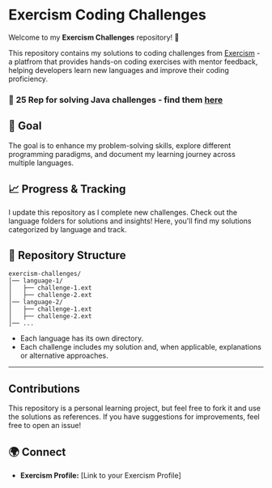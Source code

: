 # Exercism Coding Challenges

Welcome to my **Exercism Challenges** repository! 🚀  

This repository contains my solutions to coding challenges from [Exercism](https://exercism.org/) - a platfrom that provides hands-on coding exercises with mentor feedback, helping developers learn new languages and improve their coding proficiency. 

### 🏅 **25 Rep for solving Java challenges** - find them [here](https://github.com/GGC0des/exercism-challenges/tree/main/java#exercism-java-track-%EF%B8%8F)

## 🎯 Goal
The goal is to enhance my problem-solving skills, explore different programming paradigms, and document my learning journey across multiple languages.


## 📈 Progress & Tracking
I update this repository as I complete new challenges. Check out the language folders for solutions and insights!
Here, you'll find my solutions categorized by language and track.

## 📂 Repository Structure
```
exercism-challenges/
│── language-1/
│   ├── challenge-1.ext
│   ├── challenge-2.ext
│── language-2/
│   ├── challenge-1.ext
│   ├── challenge-2.ext
│── ...
```
- Each language has its own directory.
- Each challenge includes my solution and, when applicable, explanations or alternative approaches.

---

## Contributions
This repository is a personal learning project, but feel free to fork it and use the solutions as references. If you have suggestions for improvements, feel free to open an issue!

## 🌍 Connect
- **Exercism Profile:** [Link to your Exercism Profile]  

